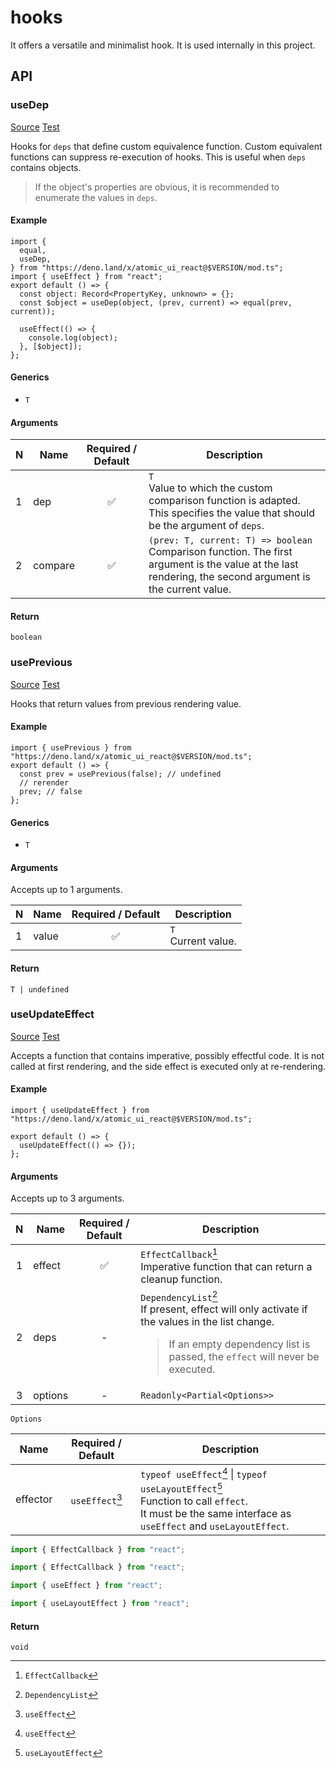 # hooks

It offers a versatile and minimalist hook. It is used internally in this
project.

## API

### useDep

[Source](./use_dep.ts) [Test](./use_dep_test.ts)

Hooks for `deps` that define custom equivalence function. Custom equivalent
functions can suppress re-execution of hooks. This is useful when `deps`
contains objects.

> If the object's properties are obvious, it is recommended to enumerate the
> values in `deps`.

#### Example

```tsx
import {
  equal,
  useDep,
} from "https://deno.land/x/atomic_ui_react@$VERSION/mod.ts";
import { useEffect } from "react";
export default () => {
  const object: Record<PropertyKey, unknown> = {};
  const $object = useDep(object, (prev, current) => equal(prev, current));

  useEffect(() => {
    console.log(object);
  }, [$object]);
};
```

#### Generics

- `T`

#### Arguments

| N | Name    | Required / Default | Description                                                                                                                                                  |
| - | ------- | :----------------: | ------------------------------------------------------------------------------------------------------------------------------------------------------------ |
| 1 | dep     | :white_check_mark: | `T`<br> Value to which the custom comparison function is adapted. This specifies the value that should be the argument of `deps`.                            |
| 2 | compare | :white_check_mark: | `(prev: T, current: T) => boolean`<br> Comparison function. The first argument is the value at the last rendering, the second argument is the current value. |

#### Return

`boolean`

### usePrevious

[Source](./use_previous.ts) [Test](./use_previous_test.ts)

Hooks that return values from previous rendering value.

#### Example

```tsx
import { usePrevious } from "https://deno.land/x/atomic_ui_react@$VERSION/mod.ts";
export default () => {
  const prev = usePrevious(false); // undefined
  // rerender
  prev; // false
};
```

#### Generics

- `T`

#### Arguments

Accepts up to 1 arguments.

| N | Name  | Required / Default | Description            |
| - | ----- | :----------------: | ---------------------- |
| 1 | value | :white_check_mark: | `T`<br> Current value. |

#### Return

`T | undefined`

### useUpdateEffect

[Source](./use_update_effect.ts.ts) [Test](./use_update_effect_test.ts)

Accepts a function that contains imperative, possibly effectful code. It is not
called at first rendering, and the side effect is executed only at re-rendering.

#### Example

```tsx
import { useUpdateEffect } from "https://deno.land/x/atomic_ui_react@$VERSION/mod.ts";

export default () => {
  useUpdateEffect(() => {});
};
```

#### Arguments

Accepts up to 3 arguments.

|  N  | Name    | Required / Default | Description                                                                                                                                                                                                |
| :-: | ------- | :----------------: | ---------------------------------------------------------------------------------------------------------------------------------------------------------------------------------------------------------- |
|  1  | effect  | :white_check_mark: | `EffectCallback`[^1] <br> Imperative function that can return a cleanup function.                                                                                                                          |
|  2  | deps    |         -          | `DependencyList`[^2] <br> If present, effect will only activate if the values in the list change.<br> <blockquote>If an empty dependency list is passed, the `effect` will never be executed.</blockquote> |
|  3  | options |         -          | `Readonly<Partial<Options>>`                                                                                                                                                                               |

`Options`

| Name     | Required / Default | Description                                                                                                                                                       |
| -------- | :----------------: | ----------------------------------------------------------------------------------------------------------------------------------------------------------------- |
| effector |  `useEffect`[^3]   | `typeof useEffect`[^3] &#124; `typeof useLayoutEffect`[^4] <br> Function to call `effect`.<br>It must be the same interface as `useEffect` and `useLayoutEffect`. |

[^1]: `EffectCallback`

```ts
import { EffectCallback } from "react";
```

[^2]: `DependencyList`

```ts
import { EffectCallback } from "react";
```

[^3]: `useEffect`

```ts
import { useEffect } from "react";
```

[^4]: `useLayoutEffect`

```ts
import { useLayoutEffect } from "react";
```

#### Return

`void`
